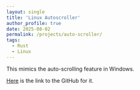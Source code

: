 ```yaml
---
layout: single
title: 'Linux Autoscroller'
author_profile: true
date: 2025-08-02
permalink: /projects/auto-scroller/
tags:
  - Rust
  - Linux
---
```


This mimics the auto-scrolling feature in Windows.

[Here](https://github.com/RHartung-ND/Auto-Scroll-Linux) is the link to the GitHub for it.